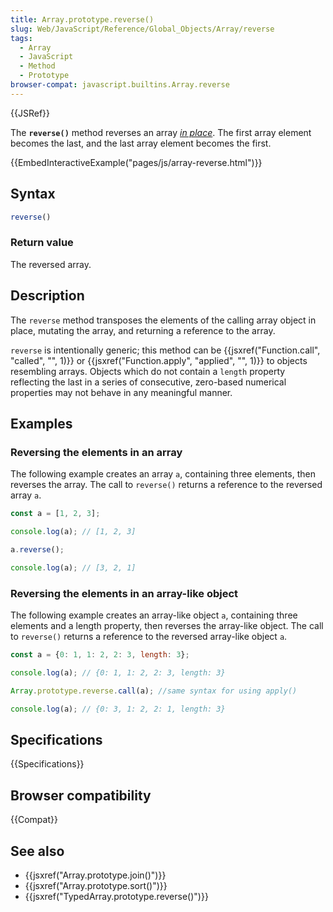 ```yaml
---
title: Array.prototype.reverse()
slug: Web/JavaScript/Reference/Global_Objects/Array/reverse
tags:
  - Array
  - JavaScript
  - Method
  - Prototype
browser-compat: javascript.builtins.Array.reverse
---
```

{{JSRef}}

The **`reverse()`** method reverses an array
_[in place](https://en.wikipedia.org/wiki/In-place_algorithm)_. The first array
element becomes the last, and the last array element becomes the first.

{{EmbedInteractiveExample("pages/js/array-reverse.html")}}

## Syntax

```js
reverse()
```

### Return value

The reversed array.

## Description

The `reverse` method transposes the elements of the calling array object in
place, mutating the array, and returning a reference to the array.

`reverse` is intentionally generic; this method can be
{{jsxref("Function.call", "called", "", 1)}} or
{{jsxref("Function.apply", "applied",
  "", 1)}} to objects
resembling arrays. Objects which do not contain a `length` property reflecting
the last in a series of consecutive, zero-based numerical properties may not
behave in any meaningful manner.

## Examples

### Reversing the elements in an array

The following example creates an array `a`, containing three elements, then
reverses the array. The call to `reverse()` returns a reference to the reversed
array `a`.

```js
const a = [1, 2, 3];

console.log(a); // [1, 2, 3]

a.reverse();

console.log(a); // [3, 2, 1]
```

### Reversing the elements in an array-like object

The following example creates an array-like object `a`, containing three
elements and a length property, then reverses the array-like object. The call to
`reverse()` returns a reference to the reversed array-like object `a`.

```js
const a = {0: 1, 1: 2, 2: 3, length: 3};

console.log(a); // {0: 1, 1: 2, 2: 3, length: 3}

Array.prototype.reverse.call(a); //same syntax for using apply()

console.log(a); // {0: 3, 1: 2, 2: 1, length: 3}
```

## Specifications

{{Specifications}}

## Browser compatibility

{{Compat}}

## See also

- {{jsxref("Array.prototype.join()")}}
- {{jsxref("Array.prototype.sort()")}}
- {{jsxref("TypedArray.prototype.reverse()")}}
